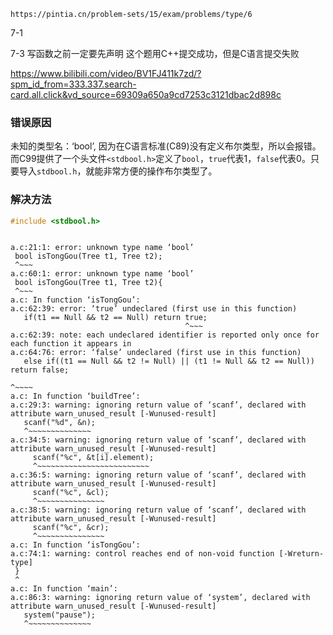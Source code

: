 
```ad-note
https://pintia.cn/problem-sets/15/exam/problems/type/6
```


7-1

7-3 写函数之前一定要先声明
这个题用C++提交成功，但是C语言提交失败

https://www.bilibili.com/video/BV1FJ411k7zd/?spm_id_from=333.337.search-card.all.click&vd_source=69309a650a9cd7253c3121dbac2d898c

### 错误原因

未知的类型名：‘bool’, 因为在C语言标准(C89)没有定义布尔类型，所以会报错。而C99提供了一个头文件`<stdbool.h>`定义了`bool`，`true`代表1，`false`代表0。只要导入`stdbool.h`，就能非常方便的操作布尔类型了。

### 解决方法

```c
#include <stdbool.h>
```

```

a.c:21:1: error: unknown type name ‘bool’
 bool isTongGou(Tree t1, Tree t2);
 ^~~~
a.c:60:1: error: unknown type name ‘bool’
 bool isTongGou(Tree t1, Tree t2){
 ^~~~
a.c: In function ‘isTongGou’:
a.c:62:39: error: ‘true’ undeclared (first use in this function)
   if(t1 == Null && t2 == Null) return true;
                                       ^~~~
a.c:62:39: note: each undeclared identifier is reported only once for each function it appears in
a.c:64:76: error: ‘false’ undeclared (first use in this function)
   else if((t1 == Null && t2 != Null) || (t1 != Null && t2 == Null)) return false;
                                                                            ^~~~~
a.c: In function ‘buildTree’:
a.c:29:3: warning: ignoring return value of ‘scanf’, declared with attribute warn_unused_result [-Wunused-result]
   scanf("%d", &n);
   ^~~~~~~~~~~~~~~
a.c:34:5: warning: ignoring return value of ‘scanf’, declared with attribute warn_unused_result [-Wunused-result]
     scanf("%c", &t[i].element);
     ^~~~~~~~~~~~~~~~~~~~~~~~~~
a.c:36:5: warning: ignoring return value of ‘scanf’, declared with attribute warn_unused_result [-Wunused-result]
     scanf("%c", &cl);
     ^~~~~~~~~~~~~~~~
a.c:38:5: warning: ignoring return value of ‘scanf’, declared with attribute warn_unused_result [-Wunused-result]
     scanf("%c", &cr);
     ^~~~~~~~~~~~~~~~
a.c: In function ‘isTongGou’:
a.c:74:1: warning: control reaches end of non-void function [-Wreturn-type]
 }
 ^
a.c: In function ‘main’:
a.c:86:3: warning: ignoring return value of ‘system’, declared with attribute warn_unused_result [-Wunused-result]
   system("pause");
   ^~~~~~~~~~~~~~~
```